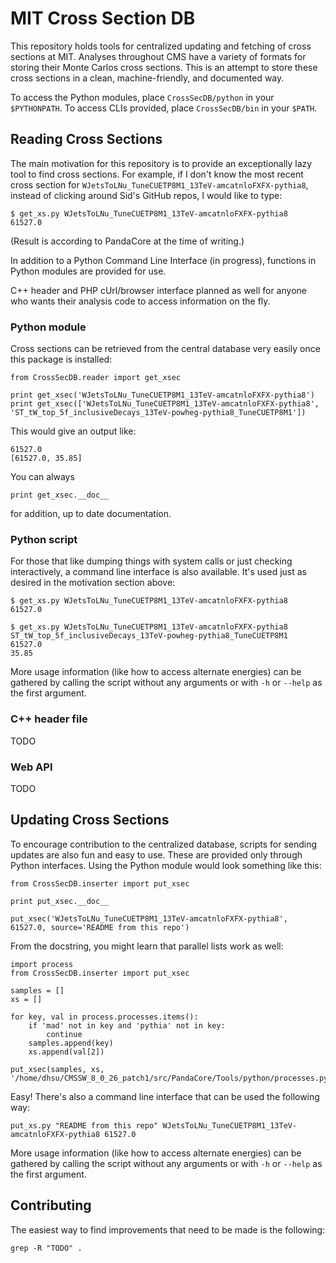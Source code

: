 # MIT Cross Section DB

This repository holds tools for centralized updating and fetching of cross sections at MIT.
Analyses throughout CMS have a variety of formats for storing their Monte Carlos cross sections.
This is an attempt to store these cross sections in a clean, machine-friendly, and documented way.

To access the Python modules, place ``CrossSecDB/python`` in your ``$PYTHONPATH``.
To access CLIs provided, place ``CrossSecDB/bin`` in your ``$PATH``.

## Reading Cross Sections

The main motivation for this repository is to provide an exceptionally lazy tool to find cross sections.
For example, if I don't know the most recent cross section for ``WJetsToLNu_TuneCUETP8M1_13TeV-amcatnloFXFX-pythia8``,
instead of clicking around Sid's GitHub repos, I would like to type:

    $ get_xs.py WJetsToLNu_TuneCUETP8M1_13TeV-amcatnloFXFX-pythia8
    61527.0

(Result is according to PandaCore at the time of writing.)

In addition to a Python Command Line Interface (in progress), functions in Python modules are provided for use.

C++ header and PHP cUrl/browser interface planned as well for anyone who wants their analysis code to access information on the fly.

### Python module

Cross sections can be retrieved from the central database very easily once this package is installed:

    from CrossSecDB.reader import get_xsec

    print get_xsec('WJetsToLNu_TuneCUETP8M1_13TeV-amcatnloFXFX-pythia8')
    print get_xsec(['WJetsToLNu_TuneCUETP8M1_13TeV-amcatnloFXFX-pythia8', 'ST_tW_top_5f_inclusiveDecays_13TeV-powheg-pythia8_TuneCUETP8M1'])

This would give an output like:

    61527.0
    [61527.0, 35.85]

You can always

    print get_xsec.__doc__

for addition, up to date documentation.

### Python script

For those that like dumping things with system calls or just checking interactively, a command line interface is also available.
It's used just as desired in the motivation section above:

    $ get_xs.py WJetsToLNu_TuneCUETP8M1_13TeV-amcatnloFXFX-pythia8
    61527.0

    $ get_xs.py WJetsToLNu_TuneCUETP8M1_13TeV-amcatnloFXFX-pythia8 ST_tW_top_5f_inclusiveDecays_13TeV-powheg-pythia8_TuneCUETP8M1
    61527.0
    35.85

More usage information (like how to access alternate energies) can be gathered by
calling the script without any arguments or with ``-h`` or ``--help`` as the first argument.

### C++ header file

TODO

### Web API

TODO

## Updating Cross Sections

To encourage contribution to the centralized database, scripts for sending updates are also fun and easy to use.
These are provided only through Python interfaces.
Using the Python module would look something like this:

    from CrossSecDB.inserter import put_xsec

    print put_xsec.__doc__

    put_xsec('WJetsToLNu_TuneCUETP8M1_13TeV-amcatnloFXFX-pythia8', 61527.0, source='README from this repo')

From the docstring, you might learn that parallel lists work as well:

    import process
    from CrossSecDB.inserter import put_xsec

    samples = []
    xs = []

    for key, val in process.processes.items():
        if 'mad' not in key and 'pythia' not in key:
            continue
        samples.append(key)
        xs.append(val[2])

    put_xsec(samples, xs, '/home/dhsu/CMSSW_8_0_26_patch1/src/PandaCore/Tools/python/processes.py')

Easy! There's also a command line interface that can be used the following way:

    put_xs.py "README from this repo" WJetsToLNu_TuneCUETP8M1_13TeV-amcatnloFXFX-pythia8 61527.0

More usage information (like how to access alternate energies) can be gathered by
calling the script without any arguments or with ``-h`` or ``--help`` as the first argument.

## Contributing

The easiest way to find improvements that need to be made is the following:

    grep -R "TODO" .

